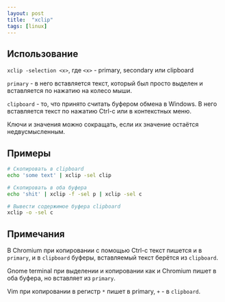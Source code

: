 ```yaml
---
layout: post
title:  "xclip"
tags: [linux]
---
```


## Использование
`xclip -selection <x>`, где `<x>` - primary, secondary или clipboard

`primary` - в него вставляется текст, который был просто выделен и вставляется
по нажатию на колесо мыши.

`clipboard` - то, что принято считать буфером обмена в Windows. 
В него вставляется текст по нажатию Ctrl-c или в контекстных меню.

Ключи и значения можно сокращать, если их значение остаётся недвусмысленным.

## Примеры 
```bash
# Скопировать в clipboard
echo 'some text' | xclip -sel clip

# Скопировать в оба буфера
echo 'shit' | xclip -f -sel p | xclip -sel c

# Вывести содержимое буфера clipboard
xclip -o -sel c
```

## Примечания
В Chromium при копировании с помощью Ctrl-c текст пишется и в `primary`, и в
`clipboard` буферы, вставляемый текст берётся из `clipboard`. 

Gnome terminal при выделении и копировании как и Chromium пишет в оба буфера,
но вставляет из `primary`.

Vim при копировании в регистр `*` пишет в primary, `+` - в
`clipboard`.


